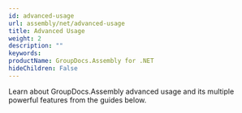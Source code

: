 ```yaml
---
id: advanced-usage
url: assembly/net/advanced-usage
title: Advanced Usage
weight: 2
description: ""
keywords: 
productName: GroupDocs.Assembly for .NET
hideChildren: False
---
```


Learn about GroupDocs.Assembly advanced usage and its multiple powerful features from the guides below.